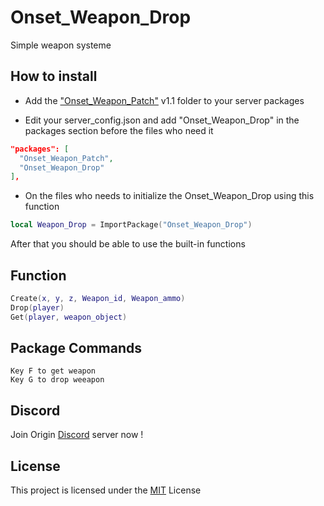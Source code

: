 # Onset_Weapon_Drop
Simple weapon systeme

## How to install
- Add the ["Onset_Weapon_Patch"](https://github.com/Origin-OnSet/Onset_Weapon_Patch) v1.1 folder to your server packages 

- Edit your server_config.json and add "Onset_Weapon_Drop" in the packages section before the files who need it

```json
"packages": [
  "Onset_Weapon_Patch",
  "Onset_Weapon_Drop"
],
```
- On the files who needs to initialize the Onset_Weapon_Drop using this function  
```lua
local Weapon_Drop = ImportPackage("Onset_Weapon_Drop")
```
After that you should be able to use the built-in functions

## Function
```lua
Create(x, y, z, Weapon_id, Weapon_ammo)
Drop(player)
Get(player, weapon_object)
```

## Package Commands
```
Key F to get weapon
Key G to drop weeapon
```

## Discord
Join Origin [Discord](https://discord.gg/MDEwtKr) server now !

## License
This project is licensed under the [MIT](https://choosealicense.com/licenses/mit/) License
